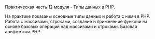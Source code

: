 Практическая часть 12 модуля - Типы данных в PHP.

На практике показаны основные типы данных и работа с ними в PHP.
Работа с массивами, строками, создание и применение функций на основе базовых операций над массивами и строками.
Базовая арифметика PHP.
